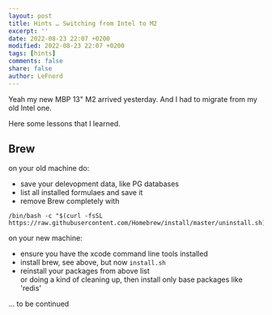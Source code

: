 ```yaml
---
layout: post
title: Hints … Switching from Intel to M2
excerpt: ''
date: 2022-08-23 22:07 +0200
modified: 2022-08-23 22:07 +0200
tags: [hints]
comments: false
share: false
author: LeFnord
---
```


Yeah my new MBP 13" M2 arrived yesterday. And I had to migrate from my old Intel one.

Here some lessons that I learned.

## Brew

on your old machine do:

- save your delevopment data, like PG databases
- list all installed formulaes and save it
- remove Brew completely with
```shell
/bin/bash -c "$(curl -fsSL https://raw.githubusercontent.com/Homebrew/install/master/uninstall.sh)"
```

on your new machine:

- ensure you have the xcode command line tools installed
- install brew, see above, but now `install.sh`
- reinstall your packages from above list  
  or doing a kind of cleaning up, then install only base packages like 'redis'


… to be continued